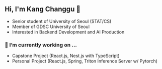 ## Hi, I'm Kang Changgu 👋

- Senior student of University of Seoul (STAT/CS)
- Member of GDSC University of Seoul
- Interested in Backend Development and AI Production

<!--
**rxdcxdrnine/rxdcxdrnine** is a ✨ _special_ ✨ repository because its `README.md` (this file) appears on your GitHub profile.

Here are some ideas to get you started:

- 🔭 I’m currently working on ...
- 🌱 I’m currently learning ...
- 👯 I’m looking to collaborate on ...
- 🤔 I’m looking for help with ...
- 💬 Ask me about ...
- 📫 How to reach me: ...
- 😄 Pronouns: ...
- ⚡ Fun fact: ...
-->


### 🔭 I’m currently working on ...
  - Capstone Project (React.js, Nest.js with TypeScript)
  - Personal Project (React.js, Spring, Triton Inference Server w/ Pytorch)
